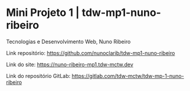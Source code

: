 # Mini Projeto 1 | tdw-mp1-nuno-ribeiro
Tecnologias e Desenvolvimento Web, Nuno Ribeiro

Link repositório: https://github.com/nunoclarib/tdw-mp1-nuno-ribeiro

Link do site: https://nuno-ribeiro-mp1.tdw-mctw.dev

Link do repositório GitLab: https://gitlab.com/tdw-mctw/tdw-mp-1-nuno-ribeiro 
